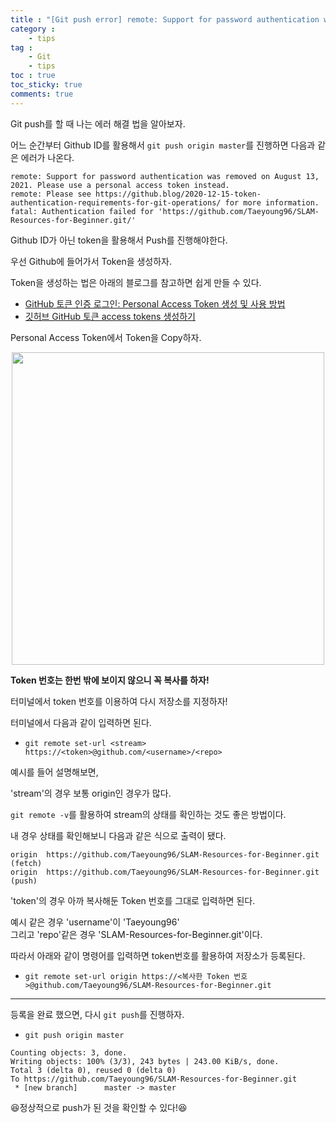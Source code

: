 ```yaml
---
title : "[Git push error] remote: Support for password authentication was removed on August 13, 2021. Please use a personal access token instead."
category :
    - tips
tag :
    - Git
    - tips
toc : true
toc_sticky: true
comments: true
---  
```


Git push를 할 때 나는 에러 해결 법을 알아보자.  

어느 순간부터 Github ID를 활용해서 `git push origin master`를 진행하면 다음과 같은 에러가 나온다.  

```
remote: Support for password authentication was removed on August 13, 2021. Please use a personal access token instead.
remote: Please see https://github.blog/2020-12-15-token-authentication-requirements-for-git-operations/ for more information.
fatal: Authentication failed for 'https://github.com/Taeyoung96/SLAM-Resources-for-Beginner.git/'
```

Github ID가 아닌 token을 활용해서 Push를 진행해야한다.  

우선 Github에 들어가서 Token을 생성하자.  

Token을 생성하는 법은 아래의 블로그를 참고하면 쉽게 만들 수 있다.  

- [GitHub 토큰 인증 로그인: Personal Access Token 생성 및 사용 방법](https://curryyou.tistory.com/344)  
- [깃허브 GitHub 토큰 access tokens 생성하기](https://devmg.tistory.com/166)  

Personal Access Token에서 Token을 Copy하자.  


<p align="center"><img src="https://user-images.githubusercontent.com/41863759/135227288-bb97c0b8-29d2-4609-a4c6-3bb5d3fcc8e8.png" width = "500" ></p>

**Token 번호는 한번 밖에 보이지 않으니 꼭 복사를 하자!**  

터미널에서 token 번호를 이용하여 다시 저장소를 지정하자!  

터미널에서 다음과 같이 입력하면 된다.  
- `git remote set-url <stream> https://<token>@github.com/<username>/<repo>`  

예시를 들어 설명해보면,  

'stream'의 경우 보통 origin인 경우가 많다.  

`git remote -v`를 활용하여 stream의 상태를 확인하는 것도 좋은 방법이다.  

내 경우 상태를 확인해보니 다음과 같은 식으로 출력이 됐다.  

```
origin	https://github.com/Taeyoung96/SLAM-Resources-for-Beginner.git (fetch)
origin	https://github.com/Taeyoung96/SLAM-Resources-for-Beginner.git (push)
```

'token'의 경우 아까 복사해둔 Token 번호를 그대로 입력하면 된다.  

예시 같은 경우 'username'이 'Taeyoung96'  
그리고 'repo'같은 경우 'SLAM-Resources-for-Beginner.git'이다.  

따라서 아래와 같이 명령어를 입력하면 token번호를 활용하여 저장소가 등록된다.  

- `git remote set-url origin https://<복사한 Token 번호>@github.com/Taeyoung96/SLAM-Resources-for-Beginner.git`  

---

등록을 완료 했으면, 다시 `git push`를 진행하자.  

- `git push origin master`  

```
Counting objects: 3, done.
Writing objects: 100% (3/3), 243 bytes | 243.00 KiB/s, done.
Total 3 (delta 0), reused 0 (delta 0)
To https://github.com/Taeyoung96/SLAM-Resources-for-Beginner.git
 * [new branch]      master -> master
```  

😆정상적으로 push가 된 것을 확인할 수 있다!😆  
